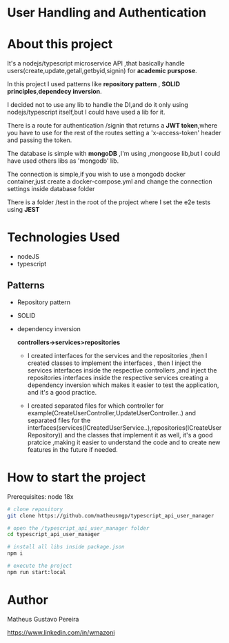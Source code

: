 # User Handling and Authentication

# About this project

It's a nodejs/typescript microservice API ,that basically handle users(create,update,getall,getbyid,signin) for **academic purspose**.

In this project I used patterns like **repository pattern** , **SOLID principles**,**dependecy inversion**.

I decided not to use any lib to handle the DI,and do it only using nodejs/typescript itself,but I could have used a lib for it.

There is a route for authentication /signin that returns a **JWT token**,where you have to use for the rest of the routes setting a 'x-access-token' header and passing the token.

The database is simple with **mongoDB** ,I'm using ,mongoose lib,but I could have used others libs as 'mongodb' lib.

The connection is simple,if you wish to use a mongodb docker container,just create a docker-compose.yml and change the connection settings inside database folder

There is a folder /test in the root of the project where I set the e2e tests using **JEST**

# Technologies Used

- nodeJS
- typescript

## Patterns

- Repository pattern
- SOLID
- dependency inversion

  **controllers->services>repositories**

  - I created interfaces for the services and the repositories ,then I created classes to implement the interfaces ,
    then I inject the services interfaces inside the respective controllers ,and inject the repositories interfaces inside the respective services creating a dependency inversion which makes it easier to test the application, and it's a good practice.

  - I created separated files for which controller for example(CreateUserController,UpdateUserController..) and separated files for the interfaces(services(ICreatedUserService..),repositories(ICreateUserRepository)) and the classes that implement it as well,
    it's a good pratcice ,making it easier to understand the code and to create new features in the future if needed.

# How to start the project

Prerequisites: node 18x

```bash
# clone repository
git clone https://github.com/matheusmgp/typescript_api_user_manager

# open the /typescript_api_user_manager folder
cd typescript_api_user_manager

# install all libs inside package.json
npm i

# execute the project
npm run start:local
```

# Author

Matheus Gustavo Pereira

https://www.linkedin.com/in/wmazoni
